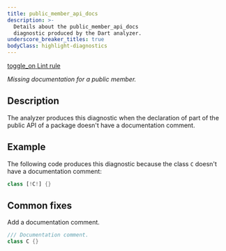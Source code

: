 ```yaml
---
title: public_member_api_docs
description: >-
  Details about the public_member_api_docs
  diagnostic produced by the Dart analyzer.
underscore_breaker_titles: true
bodyClass: highlight-diagnostics
---
```


<div class="tags">
  <a class="tag-label"
      href="/tools/linter-rules/public_member_api_docs"
      title="Learn about the lint rule that enables this diagnostic."
      aria-label="Learn about the lint rule that enables this diagnostic."
      target="_blank">
    <span class="material-symbols" aria-hidden="true">toggle_on</span>
    <span>Lint rule</span>
  </a>
</div>

_Missing documentation for a public member._

## Description

The analyzer produces this diagnostic when the declaration of part of the
public API of a package doesn't have a documentation comment.

## Example

The following code produces this diagnostic because the class `C` doesn't
have a documentation comment:

```dart
class [!C!] {}
```

## Common fixes

Add a documentation comment.

```dart
/// Documentation comment.
class C {}
```
